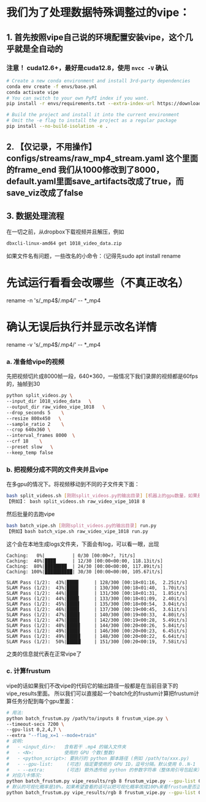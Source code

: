 # 我们为了处理数据特殊调整过的vipe： #
## 1. 首先按照vipe自己说的环境配置安装vipe，这个几乎就是全自动的 ## 
### 注意！ cuda12.6+，最好是cuda12.8，使用 ```nvcc -V``` 确认 ###
```bash
# Create a new conda environment and install 3rd-party dependencies
conda env create -f envs/base.yml
conda activate vipe
# You can switch to your own PyPI index if you want.
pip install -r envs/requirements.txt --extra-index-url https://download.pytorch.org/whl/cu128

# Build the project and install it into the current environment
# Omit the -e flag to install the project as a regular package
pip install --no-build-isolation -e .
```

## 2. 【仅记录，不用操作】configs/streams/raw_mp4_stream.yaml 这个里面的frame_end 我们从1000修改到了8000，default.yaml里面save_artifacts改成了true，而save_viz改成了false ##
## 3. 数据处理流程 ##
在一切之前，从dropbox下载视频并且解压，例如
```bash
dbxcli-linux-amd64 get 1018_video_data.zip
```
如果文件名有问题，一些改名的小命令：（记得先sudo apt install rename
# 先试运行看看会改哪些（不真正改名）
rename -n 's/_mp4$/.mp4/' -- *_mp4

# 确认无误后执行并显示改名详情
rename -v 's/_mp4$/.mp4/' -- *_mp4

### a. 准备给vipe的视频 ###
先把视频切片成8000帧一段，640*360，一般情况下我们录屏的视频都是60fps的，抽帧到30
```bash
python split_videos.py \
--input_dir 1018_video_data   \
--output_dir raw_video_vipe_1018   \
--drop_seconds 5    \
--resize 800x450   \
--sample_ratio 2    \
--crop 640x360 \
--interval_frames 8000  \
--crf 18    \
--preset slow   \
--keep_temp false
```

### b. 把视频分成不同的文件夹并且vipe ###
在多gpu的情况下。将视频移动到不同的子文件夹下面：
```bash
bash split_videos.sh [刚刚split_videos.py的输出目录] [机器上的gpu数量，如果是八卡就填8]
【例如】： bash split_videos.sh raw_video_vipe_1018 8
```
然后批量的去跑vipe
```bash
bash batch_vipe.sh [刚刚split_videos.py的输出目录] run.py
【例如】bash batch_vipe.sh raw_video_vipe_1018 run.py
```
这个会在本地生成logs文件夹，下面会有log，可以看一眼，出现
```
Caching:   0%|          | 0/30 [00:00<?, ?it/s]
Caching:  40%|████      | 12/30 [00:00<00:00, 118.13it/s]
Caching:  80%|████████  | 24/30 [00:00<00:00, 117.89it/s]
Caching: 100%|██████████| 30/30 [00:00<00:00, 105.67it/s]

SLAM Pass (1/2):  43%|████▎     | 128/300 [00:18<01:16,  2.25it/s]
SLAM Pass (1/2):  43%|████▎     | 130/300 [00:18<01:40,  1.70it/s]
SLAM Pass (1/2):  44%|████▎     | 131/300 [00:18<01:31,  1.85it/s]
SLAM Pass (1/2):  44%|████▍     | 133/300 [00:18<01:09,  2.40it/s]
SLAM Pass (1/2):  45%|████▌     | 135/300 [00:18<00:54,  3.04it/s]
SLAM Pass (1/2):  46%|████▌     | 137/300 [00:19<00:45,  3.61it/s]
SLAM Pass (1/2):  47%|████▋     | 140/300 [00:19<00:33,  4.80it/s]
SLAM Pass (1/2):  47%|████▋     | 142/300 [00:19<00:28,  5.49it/s]
SLAM Pass (1/2):  48%|████▊     | 144/300 [00:20<00:26,  5.84it/s]
SLAM Pass (1/2):  49%|████▊     | 146/300 [00:20<00:23,  6.45it/s]
SLAM Pass (1/2):  49%|████▉     | 148/300 [00:20<00:22,  6.64it/s]
SLAM Pass (1/2):  50%|█████     | 151/300 [00:20<00:19,  7.58it/s]
```
之类的信息就代表在正常vipe了

### c. 计算frustum ###
vipe的话如果我们不改vipe的代码它的输出路径一般都是在当前目录下的vipe_results里面。
所以我们可以直接起一个batch化的frustum计算把frustum计算任务分配到每个gpu里面：
```bash
# 用法:
python batch_frustum.py /path/to/inputs 8 frustum_vipe.py \
--timeout-secs 7200 \
--gpu-list 0,2,4,7 \
--extra "--flag_x=1 --mode=train"
# 说明:
#   - <input_dir>:   含有若干 .mp4 的输入文件夹
#   - <N>:           使用的 GPU 个数(整数)
#   - <python_script>: 要执行的 python 脚本路径 (例如 /path/to/xxx.py)
#   - --gpu-list:     (可选) 指定要使用的 GPU ID，逗号分隔。默认使用 0..N-1
#   - --extra:        (可选) 额外透传给 python 的参数字符串（整体用引号包起来）
# 对应八卡情况:
python batch_frustum.py vipe_results/rgb 8 frustum_vipe.py --gpu-list 0,1,2,3,4,5,6,7
# 默认的可视化概率是10%，如果希望查看的话可以把可视化概率改成100%来看frustum是否正常工作
python batch_frustum.py vipe_results/rgb 8 frustum_vipe.py --gpu-list 0,1,2,3,4,5,6,7 --extra "--verbose_prob 1"
 ```